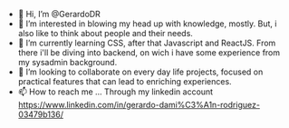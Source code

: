 - 👋 Hi, I’m @GerardoDR
- 👀 I’m interested in blowing my head up with knowledge, mostly. But, i also like to think about people and their needs.
- 🌱 I’m currently learning CSS, after that Javascript and ReactJS. From there i'll be diving into backend, on wich i have some experience from my sysadmin background.
- 💞️ I’m looking to collaborate on every day life projects, focused on practical features that can lead to enriching experiences.
- 📫 How to reach me ...
        Through my linkedin account https://www.linkedin.com/in/gerardo-dami%C3%A1n-rodriguez-03479b136/

<!---
GerardoDR/GerardoDR is a ✨ special ✨ repository because its `README.md` (this file) appears on your GitHub profile.
You can click the Preview link to take a look at your changes.
--->
